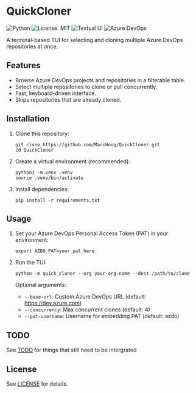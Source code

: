 # QuickCloner

![Python](https://img.shields.io/badge/python-3.10%2B-blue.svg)
![License: MIT](https://img.shields.io/badge/License-MIT-green.svg)
![Textual UI](https://img.shields.io/badge/UI-Textual-informational.svg)
![Azure DevOps](https://img.shields.io/badge/Azure%20DevOps-Repo%20Cloner-purple.svg)

A terminal-based TUI for selecting and cloning multiple Azure DevOps repositories at once.

## Features

- Browse Azure DevOps projects and repositories in a filterable table.
- Select multiple repositories to clone or pull concurrently.
- Fast, keyboard-driven interface.
- Skips repositories that are already cloned.

## Installation

1. Clone this repository:
    ```
    git clone https://github.com/MarcHoog/QuickCloner.git
    cd QuickCloner
    ```

2. Create a virtual environment (recommended):
    ```
    python3 -m venv .venv
    source .venv/bin/activate
    ```

3. Install dependencies:
    ```
    pip install -r requirements.txt
    ```

## Usage

1. Set your Azure DevOps Personal Access Token (PAT) in your environment:
    ```
    export AZDO_PAT=your_pat_here
    ```

2. Run the TUI:
    ```
    python -m quick_cloner --org your-org-name --dest /path/to/clone
    ```

   Optional arguments:
   - `--base-url`: Custom Azure DevOps URL (default: https://dev.azure.com)
   - `--concurrency`: Max concurrent clones (default: 4)
   - `--pat-username`: Username for embedding PAT (default: azdo)

## TODO

See [TODO](TODO.MD) for things that still need to be intergrated

## License

See [LICENSE](LICENSE) for details.
